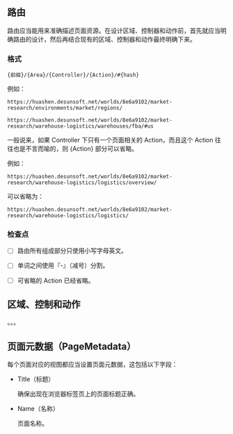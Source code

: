 
## 路由

路由应当能用来准确描述页面资源。在设计区域、控制器和动作前，首先就应当明确路由的设计，然后再结合现有的区域、控制器和动作最终明确下来。

### 格式

```
{前缀}/{Area}/{Controller}/{Action}/#{hash}
```

例如：

```
https://huashen.desunsoft.net/worlds/8e6a9102/market-research/environments/market/regions/

https://huashen.desunsoft.net/worlds/8e6a9102/market-research/warehouse-logistics/warehouses/fba/#us
```

一般说来，如果 Controller 下只有一个页面相关的 Action，而且这个 Action 往往也是不言而喻的，则 {Action} 部分可以省略。

例如：

```
https://huashen.desunsoft.net/worlds/8e6a9102/market-research/warehouse-logistics/logistics/overview/
```

可以省略为：

```
https://huashen.desunsoft.net/worlds/8e6a9102/market-research/warehouse-logistics/logistics/
```

### 检查点

* [ ] 路由所有组成部分只使用小写字母英文。

* [ ] 单词之间使用『-』（减号）分割。

* [ ] 可省略的 Action 已经省略。


## 区域、控制和动作

。。。



## 页面元数据（PageMetadata）

每个页面对应的视图都应当设置页面元数据，这包括以下字段：

* Title（标题）

  确保出现在浏览器标签页上的页面标题正确。
  
* Name（名称）

  页面名称。
